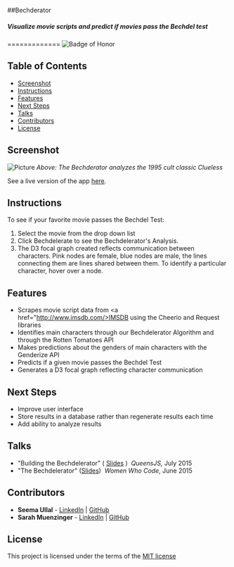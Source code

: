 ##Bechderator
##### Visualize movie scripts and predict if movies pass the Bechdel test
=============
![Badge of Honor](https://img.shields.io/badge/Built%20at-Fullstack-green.svg?style=flat-square)

## Table of Contents
- [Screenshot](#screenshot)
- [Instructions](#instructions)
- [Features](#features)
- [Next Steps](#talks)
- [Talks](#talks)
- [Contributors](#contributors)
- [License](#license)


## Screenshot
![Picture](http://i.imgur.com/y4Lyl8b.jpg?1)
_Above: The Bechderator analyzes the 1995 cult classic Clueless_

See a live version of the app [here](http://www.bechdelerator.com/).


## Instructions
To see if your favorite movie passes the Bechdel Test:
 1.  Select the movie from the drop down list
 2. Click Bechdelerate to see the Bechdelerator's Analysis.
 3. The D3 focal graph created reflects communication between characters. Pink nodes are female, blue nodes are male, the lines connecting them are lines shared between them. To identify a particular character, hover over a node.

## Features
- Scrapes movie script data from <a href="http://www.imsdb.com/>IMSDB</a> using the Cheerio and Request libraries
- Identifies main characters through our Bechdelerator Algorithm and through the Rotten Tomatoes API
- Makes predictions about the genders of main characters with the Genderize API
- Predicts if a given movie passes the Bechdel Test
- Generates a D3 focal graph reflecting character communication

## Next Steps
- Improve user interface
- Store results in a database rather than regenerate results each time
- Add ability to analyze results

## Talks
- "Building the Bechdelerator" ( <a href="http://slides.com/seemaullal/bechdelerator-7">Slides</a> )
  &nbsp;*QueensJS,* July 2015 
- "The Bechdelerator" (<a href="http://slides.com/seemaullal/bechdelerator">Slides</a>)
&nbsp;*Women Who Code*, June 2015 


## Contributors
* __Seema Ullal__ - [LinkedIn](https://www.linkedin.com/profile/in/seemaullal) | [GitHub](https://github.com/seemaulla)
* __Sarah Muenzinger__ - [LinkedIn](https://www.linkedin.com/profile/in/sarahmuenzinger) | [GitHub](https://github.com/smuenzinger)

## License

This project is licensed under the terms of the [MIT license](http://opensource.org/licenses/MIT)
